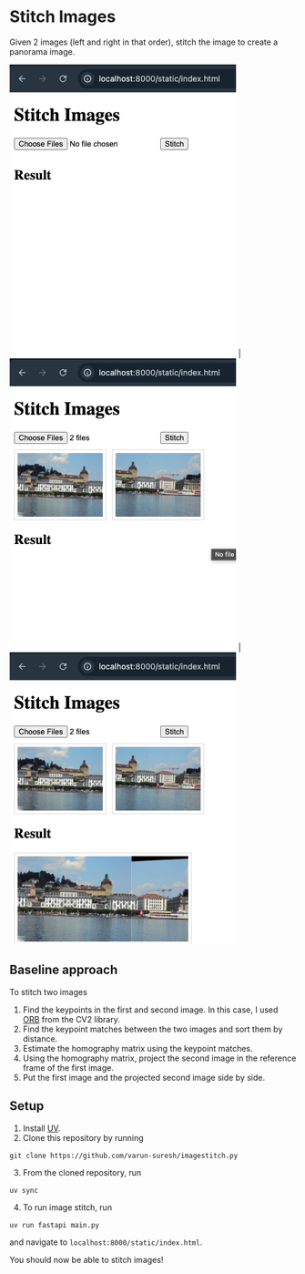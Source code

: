 # Stitch Images

Given 2 images (left and right in that order), stitch the image to create a panorama image.

![Initial State](https://github.com/varun-suresh/imagestitch/blob/main/images/screenshots/1.png) |![Upload Images](https://github.com/varun-suresh/imagestitch/blob/main/images/screenshots/2.png) | ![Result](https://github.com/varun-suresh/imagestitch/blob/main/images/screenshots/3.png)

## Baseline approach

To stitch two images

1. Find the keypoints in the first and second image. In this case, I used [ORB](https://docs.opencv.org/4.x/d1/d89/tutorial_py_orb.html) from the CV2 library.
2. Find the keypoint matches between the two images and sort them by distance.
3. Estimate the homography matrix using the keypoint matches.
4. Using the homography matrix, project the second image in the reference frame of the first image.
5. Put the first image and the projected second image side by side.

## Setup

1. Install [UV](https://github.com/astral-sh/uv).
2. Clone this repository by running

```
git clone https://github.com/varun-suresh/imagestitch.py
```

3. From the cloned repository, run

```
uv sync
```

4. To run image stitch, run

```
uv run fastapi main.py
```

and navigate to `localhost:8000/static/index.html`.

You should now be able to stitch images!
